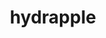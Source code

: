 ---
id: 1019
title: hydrapple
types: [grass,dragon]
image: https://raw.githubusercontent.com/PokeAPI/sprites/master/sprites/pokemon/1019.png
---